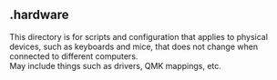 ## .hardware
This directory is for scripts and configuration that applies to physical devices, such as keyboards and mice, that does not change when connected to different computers.  
May include things such as drivers, QMK mappings, etc.
